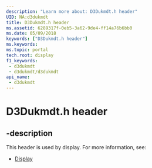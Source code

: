 ```yaml
---
description: "Learn more about: D3Dukmdt.h header"
UID: NA:d3dukmdt
title: D3Dukmdt.h header
ms.assetid: 6289317f-0eb5-3a62-9de4-ff14a76b6bb0
ms.date: 05/09/2018
keywords: ["D3Dukmdt.h header"]
ms.keywords: 
ms.topic: portal
tech.root: display
f1_keywords:
 - d3dukmdt
 - d3dukmdt/d3dukmdt
api_name:
 - d3dukmdt
---
```


# D3Dukmdt.h header


## -description

This header is used by display. For more information, see:

- [Display](../_display/index.md)

